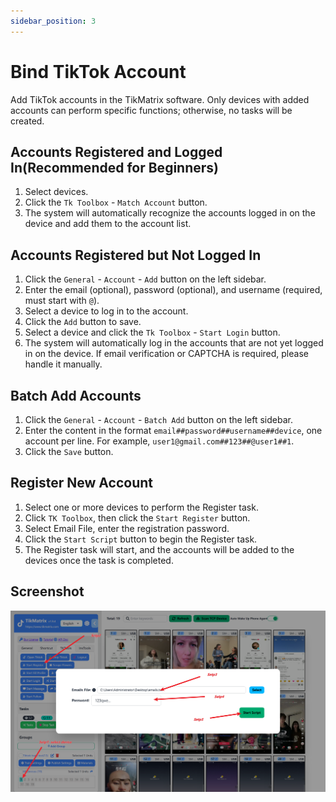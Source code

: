 ```yaml
---
sidebar_position: 3
---
```


# Bind TikTok Account

Add TikTok accounts in the TikMatrix software. Only devices with added accounts can perform specific functions; otherwise, no tasks will be created.

## Accounts Registered and Logged In(Recommended for Beginners)

1. Select devices.
2. Click the `Tk Toolbox` - `Match Account` button.
3. The system will automatically recognize the accounts logged in on the device and add them to the account list.

## Accounts Registered but Not Logged In

1. Click the `General` - `Account` - `Add` button on the left sidebar.
2. Enter the email (optional), password (optional), and username (required, must start with `@`).
3. Select a device to log in to the account.
4. Click the `Add` button to save.
5. Select a device and click the `Tk Toolbox` - `Start Login` button.
6. The system will automatically log in the accounts that are not yet logged in on the device. If email verification or CAPTCHA is required, please handle it manually.

## Batch Add Accounts

1. Click the `General` - `Account` - `Batch Add` button on the left sidebar.
2. Enter the content in the format `email##password##username##device`, one account per line. For example, `user1@gmail.com##123##@user1##1`.
3. Click the `Save` button.

## Register New Account

1. Select one or more devices to perform the Register task.
2. Click `TK Toolbox`, then click the `Start Register` button.
3. Select Email File, enter the registration password.
4. Click the `Start Script` button to begin the Register task.
5. The Register task will start, and the accounts will be added to the devices once the task is completed.

## Screenshot

![Resgister Account](../img/register-account.png)
